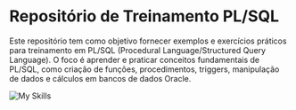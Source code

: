# Repositório de Treinamento PL/SQL

Este repositório tem como objetivo fornecer exemplos e exercícios práticos para treinamento em PL/SQL (Procedural Language/Structured Query Language). O foco é aprender e praticar conceitos fundamentais de PL/SQL, como criação de funções, procedimentos, triggers, manipulação de dados e cálculos em bancos de dados Oracle.

![My Skills](https://go-skill-icons.vercel.app/api/icons?i=oracle)